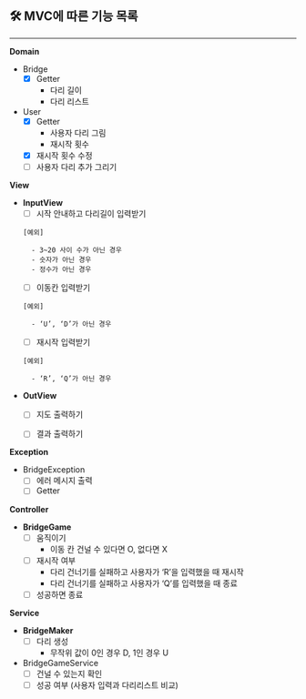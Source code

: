 ## 🛠 MVC에 따른 기능 목록

---

**Domain**

- Bridge
    - [x]  Getter
        - 다리 길이
        - 다리 리스트
- User
    - [x]  Getter
        - 사용자 다리 그림
        - 재시작 횟수
    - [x]  재시작 횟수 수정
    - [ ]  사용자 다리 추가 그리기

**View**

- **InputView**
    - [ ]  시작 안내하고 다리길이 입력받기

      [예외]

        - 3~20 사이 수가 아닌 경우
        - 숫자가 아닌 경우
        - 정수가 아닌 경우
    - [ ]  이동칸 입력받기

      [예외]

        - ‘U’, ‘D’가 아닌 경우
    - [ ]  재시작 입력받기

      [예외]

        - ‘R’, ‘Q’가 아닌 경우
- **OutView**
    - [ ]  지도 출력하기
    - [ ]  결과 출력하기


**Exception**

- BridgeException
    - [ ]  에러 메시지 출력
    - [ ]  Getter

**Controller**

- ****BridgeGame****
    - [ ]  움직이기
        - 이동 칸 건널 수 있다면 O, 없다면 X
    - [ ]  재시작 여부
        - 다리 건너기를 실패하고 사용자가 ‘R’을 입력했을 때 재시작
        - 다리 건너기를 실패하고 사용자가 ‘Q’를 입력했을 때 종료
    - [ ]  성공하면 종료

**Service**

- ****BridgeMaker****
    - [ ]  다리 생성
        - 무작위 값이 0인 경우 D, 1인 경우 U
- BridgeGameService
    - [ ]  건널 수 있는지 확인
    - [ ]  성공 여부 (사용자 입력과 다리리스트 비교)